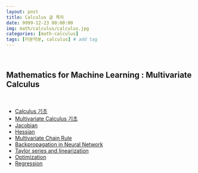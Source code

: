 ```yaml
---
layout: post
title: Calculus 글 목차 
date: 9999-12-23 00:00:00
img: math/calculus/calculus.jpg
categories: [math-calculus] 
tags: [미분적분, calculus] # add tag
---
```


<br>

## **Mathematics for Machine Learning : Multivariate Calculus**

<br>

- [Calculus 기초](https://gaussian37.github.io/math-calculus-basic_calculus/)
- [Multivariate Calculus 기초](https://gaussian37.github.io/math-calculus-basic_multivariate_calculus/)
- [Jacobian]()
- [Hessian]()
- [Multivariate Chain Rule]()
- [Backpropagation in Neural Network]()
- [Taylor series and linearization]()
- [Optimization]()
- [Regression]()

<br>


